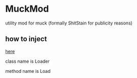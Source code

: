 # MuckMod
utility mod for muck (formally ShitStain for publicity reasons)

## how to inject
[here](https://github.com/warbler/SharpMonoInjector/releases/download/v2.2/SharpMonoInjector.Gui.zip)

class name is Loader

method name is Load
